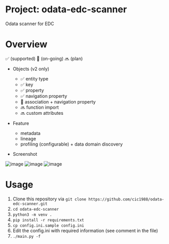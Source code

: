 # Project: odata-edc-scanner
Odata scanner for EDC

# Overview
:white_check_mark: (supported) :construction: (on-going) :soon: (plan)

* Objects (v2 only)
  * :white_check_mark: entity type
  * :white_check_mark: key
  * :white_check_mark: property
  * :white_check_mark: navigation property
  * :construction: association + navigation property
  * :soon: function import
  * :soon: custom attributes

* Feature
  * metadata
  * lineage
  * profiling (configurable) + data domain discovery
 
* Screenshot
 
![image](https://user-images.githubusercontent.com/7901026/147205262-58637155-00c9-41bf-ad11-818fd2b3a7ff.png)
![image](https://user-images.githubusercontent.com/7901026/147205341-829e5e96-c531-4e95-b54b-67c4eac0e8e9.png)
![image](https://user-images.githubusercontent.com/7901026/147205890-27703e97-e0a8-440d-90a4-80b819c67789.png)


# Usage
1. Clone this repository via `git clone https://github.com/cic1988/odata-edc-scanner.git`
2. `cd odata-edc-scanner`
3. `python3 -m venv . `
4. `pip install -r requirements.txt`
5. `cp config.ini.sample config.ini`
6. Edit the config.ini with required information (see comment in the file)
7. `./main.py -f`
